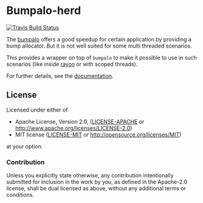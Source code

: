 # Bumpalo-herd

[![Travis Build Status](https://api.travis-ci.org/vorner/bumpalo-herd.svg?branch=main)](https://travis-ci.org/vorner/bumpalo-herd)

The [bumpalo](https://crates.io/crates/bumpalo) offers a good speedup for
certain application by providing a bump allocator. But it is not well suited for
some multi threaded scenarios.

This provides a wrapper on top of `bumpalo` to make it possible to use in such
scenarios (like inside [rayon](https://crates.io/crates/rayon) or with scoped
threads).

For further details, see the [documentation](https://docs.rs/bumpalo-herd).

## License

Licensed under either of

 * Apache License, Version 2.0, ([LICENSE-APACHE](LICENSE-APACHE) or http://www.apache.org/licenses/LICENSE-2.0)
 * MIT license ([LICENSE-MIT](LICENSE-MIT) or http://opensource.org/licenses/MIT)

at your option.

### Contribution

Unless you explicitly state otherwise, any contribution intentionally
submitted for inclusion in the work by you, as defined in the Apache-2.0
license, shall be dual licensed as above, without any additional terms
or conditions.
